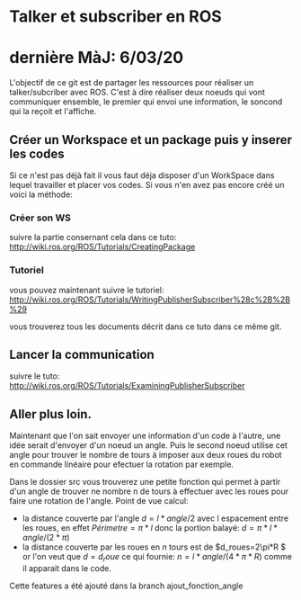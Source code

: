 # Talker et subscriber en ROS
# dernière MàJ: 6/03/20
L'objectif de ce git est de partager les ressources pour réaliser un talker/subcriber avec ROS. C'est à dire réaliser deux noeuds qui vont communiquer ensemble, le premier qui envoi une information, le soncond qui la reçoit et l'affiche. 


## Créer un Workspace et un package puis y inserer les codes

Si ce n'est pas déjà fait il vous faut déja disposer d'un WorkSpace dans lequel travailler et placer vos codes. 
Si vous n'en avez pas encore créé un voici la méthode:
### Créer son WS

suivre la partie consernant cela dans ce tuto: http://wiki.ros.org/ROS/Tutorials/CreatingPackage

### Tutoriel

vous pouvez maintenant suivre le tutoriel: http://wiki.ros.org/ROS/Tutorials/WritingPublisherSubscriber%28c%2B%2B%29

vous trouverez tous les documents décrit dans ce tuto dans ce même git.

## Lancer la communication

suivre le tuto: http://wiki.ros.org/ROS/Tutorials/ExaminingPublisherSubscriber


## Aller plus loin.

Maintenant que l'on sait envoyer une information d'un code à l'autre, une idée serait d'envoyer d'un noeud un angle. Puis le second noeud utilise cet angle pour trouver le nombre de tours à imposer aux deux roues du robot en commande linéaire pour efectuer la rotation par exemple. 

Dans le dossier src vous trouverez une petite fonction qui permet à partir d'un angle de trouver ne nombre n de tours à effectuer avec les roues pour faire une rotation de l'angle. 
Point de vue calcul:
- la distance couverte par l'angle $d=l*angle/2$ avec l espacement entre les roues, en effet $Périmetre=\pi*l$ donc la portion balayé: $d=\pi*l*angle/(2*\pi)$
- la distance couverte par les roues en $n$ tours est de $d_roues=2\pi*R $ 
or l'on veut que $d=d_roue$ ce qui fournie: $n=l*angle/(4*\pi*R)$ comme il apparait dans le code.

Cette features a été ajouté dans la branch ajout_fonction_angle
